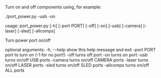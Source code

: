 
Turn on and off components using, for example:

./port_power.py -usb -on

usage: port_power.py [-h] [-port PORT] [-off] [-on] [-usb] [-camera] [-laser]
                     [-sled] [-allcomps]

Turn power port on/off

optional arguments:
  -h, --help  show this help message and exit
  -port PORT  port to turn on (-1 for no port!)
  -off        turns off port
  -on         turns on port
  -usb        turns on/off USB ports
  -camera     turns on/off CAMERA ports
  -laser      turns on/off LASER ports
  -sled       turns on/off SLED ports
  -allcomps   turns on/off ALL ports


